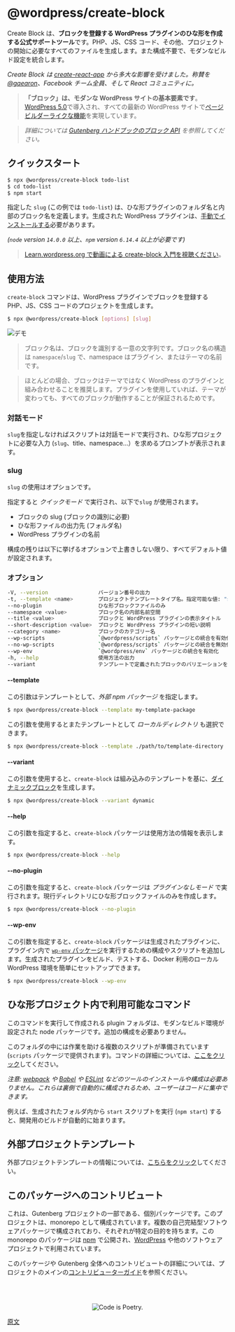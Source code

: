 <!--
# Create Block
 -->
# @wordpress/create-block

<!-- 
Create Block is an officially supported tool for scaffolding WordPress plugins with blocks. It generates PHP, JS, CSS code, and everything you need to start the project. It integrates a modern build setup with no configuration.

Create Block is an **officially supported tool for scaffolding a WordPress plugin that registers a block**. It generates PHP, JS, CSS code, and everything you need to start the project. It also integrates a modern build setup with no configuration.
 -->
Create Block は、**ブロックを登録する WordPress プラグインのひな形を作成する公式サポートツール**です。PHP、JS、CSS コード、その他、プロジェクトの開始に必要なすべてのファイルを生成します。また構成不要で、モダンなビルド設定を統合します。

<!-- 
_It is largely inspired by [create-react-app](https://create-react-app.dev/docs/getting-started). Major kudos to [@gaearon](https://github.com/gaearon), the whole Facebook team, and the React community._
 -->
_Create Block は [create-react-app](https://create-react-app.dev/docs/getting-started) から多大な影響を受けました。称賛を [@gaearon](https://github.com/gaearon)、Facebook チーム全員、そして React コミュニティに。_

<!--
## Description
 -->
<!-- 
## 説明
 -->
<!-- 
> **Blocks are the fundamental elements of modern WordPress sites**. Introduced in [WordPress 5.0](https://wordpress.org/news/2018/12/bebo/), they allow [page and post builder-like functionality](https://wordpress.org/gutenberg/) to every up-to-date WordPress website.
 -->
> **「ブロック」は、モダンな WordPress サイトの基本要素です**。[WordPress 5.0](https://wordpress.org/news/2018/12/bebo/)で導入され、すべての最新の WordPress サイトで[ページビルダーライクな機能](https://wordpress.org/gutenberg/)を実現しています。

<!-- 
> _Learn more about the [Block API at the Gutenberg HandBook](https://developer.wordpress.org/block-editor/developers/block-api/block-registration/)._
 -->
> _詳細については [Gutenberg ハンドブックのブロック API](https://developer.wordpress.org/block-editor/developers/block-api/block-registration/) を参照してください。_

<!-- 
## Table of Contents 

- [Quick start](#quick-start)
- [Usage](#usage)
    - [Interactive Mode](#interactive-mode)
    - [`slug`](#slug)
    - [`options`](#options)
- [Available Commands](#available-commands)
- [External Project Templates](#external-project-templates)
- [Contributing to this package](#contributing-to-this-package)
 -->
<!-- 
Visit the [Gutenberg handbook](https://developer.wordpress.org/block-editor/developers/block-api/block-registration/) to learn more about Block API.

Block API の詳細については [ブロックエディターハンドブック](https://developer.wordpress.org/block-editor/developers/block-api/block-registration/) を参照してください。
 -->

<!--
## Quick start
 -->
## クイックスタート
<!--
You only need to provide the `slug` – the target location for scaffolded plugin files and the internal block name.
 -->
<!-- 
`slug` を指定するだけで作成できます。`slug` は、ひな形プラグインファイルの保管場所と、内部のブロック名になります。
 -->
```bash
$ npx @wordpress/create-block todo-list
$ cd todo-list
$ npm start
```

<!--
_(requires `node` version `14.0.0` or above, and `npm` version `6.14.4` or above)_

It creates a WordPress plugin that you need to [install manually](https://wordpress.org/support/article/managing-plugins/#manual-plugin-installation).
 -->
<!-- 
[手動でのインストール](https://wordpress.org/support/article/managing-plugins/#manual-plugin-installation)が必要な WordPress プラグインを作成します。
 -->
<!--
[Watch a video introduction to create-block on Learn.wordpress.org](https://learn.wordpress.org/tutorial/using-the-create-block-tool/)
 -->
指定した `slug` (この例では `todo-list`) は、ひな形プラグインのフォルダ名と内部のブロック名を定義します。生成された WordPress プラグインは、[手動でインストールする](https://wordpress.org/support/article/managing-plugins/#manual-plugin-installation)必要があります。

<!-- 
_(requires `node` version `14.0.0` or above, and `npm` version `6.14.4` or above)_
 -->
_(`node` version `14.0.0` 以上、`npm` version `6.14.4` 以上が必要です)_

<!-- 
> [Watch a video introduction to create-block on Learn.wordpress.org](https://learn.wordpress.org/tutorial/using-the-create-block-tool/)
 -->
> [Learn.wordpress.org で動画による create-block 入門を視聴ください](https://learn.wordpress.org/tutorial/using-the-create-block-tool/)。

<!-- 
## Usage
 -->
## 使用方法

<!-- 
The following command generates a project with PHP, JS, and CSS code for registering a block with a WordPress plugin.
 -->
<!-- 
次のコマンドは、WordPress プラグインでブロックを登録する PHP、JS、CSS コードのプロジェクトを生成します。
 -->
<!-- 
The `create-block` command generates a project with PHP, JS, and CSS code for registering a block with a WordPress plugin.
 -->
`create-block` コマンドは、WordPress プラグインでブロックを登録する PHP、JS、CSS コードのプロジェクトを生成します。

```bash
$ npx @wordpress/create-block [options] [slug]
```

<!--
![Demo](https://user-images.githubusercontent.com/699132/103872910-4de15f00-50cf-11eb-8c74-67ca91a8c1a4.gif)
 -->
![デモ](https://user-images.githubusercontent.com/699132/103872910-4de15f00-50cf-11eb-8c74-67ca91a8c1a4.gif)

<!-- 
`[slug]` is optional. When provided, it triggers the quick mode where it is used as the block slug used for its identification, the output location for scaffolded files, and the name of the WordPress plugin. The rest of the configuration is set to all default values unless overridden with some options listed below.
 -->
<!-- 
`[slug]` はオプションです。指定するとクイックモードとなり、ブロックの slug として識別子、ひな形ファイルの出力先、WordPress プラグインの名前に使用されます。構成の残りは以下に挙げるオプションで上書きしない限り、すべてデフォルト値が設定されます。
 -->

<!-- 
> The name for a block is a unique string that identifies a block. Block Names are structured as `namespace`/`slug`, where namespace is the name of your plugin or theme.

> In most cases, we recommended pairing blocks with WordPress plugins rather than themes, because only using plugin ensures that all blocks still work when your theme changes.
 -->
> ブロック名は、ブロックを識別する一意の文字列です。ブロック名の構造は `namespace`/`slug` で、namespace はプラグイン、またはテーマの名前です。

> ほとんどの場合、ブロックはテーマではなく WordPress のプラグインと組み合わせることを推奨します。プラグインを使用していれば、テーマが変わっても、すべてのブロックが動作することが保証されるためです。

<!-- 
### Interactive Mode
 -->
### 対話モード

<!-- 
When no `slug` is provided, the script will run in interactive mode and will start prompting for the input required (`slug`, title, namespace...) to scaffold the project.
 -->
`slug`を指定しなければスクリプトは対話モードで実行され、ひな形プロジェクトに必要な入力 (`slug`、title、namespace...）を求めるプロンプトが表示されます。

<!-- 
### `slug`
 -->
### slug

<!-- 
The use of `slug` is optional. 

When provided it triggers the _quick mode_, where this `slug` is used:
- as the block slug (required for its identification)
- as the output location (folder name) for scaffolded files
- as the name of the WordPress plugin. 

The rest of the configuration is set to all default values unless overridden with some options listed below.
 -->
`slug` の使用はオプションです。 

指定すると _クイックモード_ で実行され、以下で`slug` が使用されます。
- ブロックの slug (ブロックの識別に必要)
- ひな形ファイルの出力先 (フォルダ名)
- WordPress プラグインの名前 

構成の残りは以下に挙げるオプションで上書きしない限り、すべてデフォルト値が設定されます。

<!-- 
### `options`
 -->
### オプション

<!--
```bash
-V, --version                output the version number
-t, --template <name>        project template type name; allowed values: "static" (default), "es5", the name of an external npm package, or the path to a local directory
--no-plugin                  scaffold block files only
--namespace <value>          internal namespace for the block name
--title <value>              display title for the block and the WordPress plugin
--short-description <value>  short description for the block and the WordPress plugin
--category <name>            category name for the block
--wp-scripts                 enable integration with `@wordpress/scripts` package
--no-wp-scripts              disable integration with `@wordpress/scripts` package
--wp-env                     enable integration with `@wordpress/env` package
-h, --help                   output usage information
--variant                    choose a block variant as defined by the template
```
 -->
```bash
-V, --version                バージョン番号の出力
-t, --template <name>        プロジェクトテンプレートタイプ名。指定可能な値: "static" (デフォルト)、"es5"、外部 npm パッケージ名、ローカルディレクトリへのパス
--no-plugin                  ひな形ブロックファイルのみ
--namespace <value>          ブロック名の内部名前空間
--title <value>              ブロックと WordPress プラグインの表示タイトル
--short-description <value>  ブロックと WordPress プラグインの短い説明
--category <name>            ブロックのカテゴリー名
--wp-scripts                 `@wordpress/scripts` パッケージとの統合を有効化
--no-wp-scripts              `@wordpress/scripts` パッケージとの統合を無効化
--wp-env                     `@wordpress/env` パッケージとの統合を有効化
-h, --help                   使用方法の出力
--variant                    テンプレートで定義されたブロックのバリエーションを選択
```

<!--
More examples:
 -->
<!-- 
サンプル:
 -->
<!--
1. Interactive mode - without giving a project name, the script will run in interactive mode giving a chance to customize the important options before generating the files.

```bash
$ npx @wordpress/create-block
```

2. External npm package – it is also possible to select an external npm package as a template.
 -->
<!-- 
#### `--template`
 -->
#### --template
<!-- 
This argument specifies an _external npm package_ as a template.
 -->
この引数はテンプレートとして、_外部 npm パッケージ_ を指定します。

```bash
$ npx @wordpress/create-block --template my-template-package
```

<!-- 
This argument also allows to pick a _local directory_ as a template.
 -->
この引数を使用するとまたテンプレートとして _ローカルディレクトリ_ も選択できます。

```bash
$ npx @wordpress/create-block --template ./path/to/template-directory
```

<!-- 
#### `--variant`
 -->
#### --variant

<!-- 
With this argument, `create-block` will generate a [dynamic block](https://developer.wordpress.org/block-editor/explanations/glossary/#dynamic-block) based on the built-in template.
 -->
この引数を使用すると、`create-block` は組み込みのテンプレートを基に、[ダイナミックブロック](https://developer.wordpress.org/block-editor/explanations/glossary/#dynamic-block)を生成します。

```bash
$ npx @wordpress/create-block --variant dynamic
```
<!-- 
#### `--help`
 -->
#### --help
<!-- 
With this argument, the `create-block` package outputs usage information.
 -->
この引数を指定すると、`create-block` パッケージは使用方法の情報を表示します。

```bash
$ npx @wordpress/create-block --help
```
<!-- 
#### `--no-plugin`
 -->
#### --no-plugin
<!-- 
With this argument, the `create-block` package runs in _No plugin mode_ which only scaffolds block files into the current directory.
 -->
この引数を指定すると、`create-block` パッケージは _プラグインなしモード_ で実行されます。現行ディレクトリにひな形ブロックファイルのみを作成します。

```bash
$ npx @wordpress/create-block --no-plugin
```
<!-- 
1. 対話モード - プロジェクト名を指定しなければスクリプトは対話モードで動作します。コードが生成される前に、もっとも重要なオプションのいくつかをカスタマイズする機会が得られます。

```bash
$ npx @wordpress/create-block
```
2. 外部 npm パッケージ - また、テンプレートとして外部 npm パッケージも選択できます。

```bash
$ npx @wordpress/create-block --template my-template-package
```

3. ローカルテンプレートディレクトリ - また、テンプレートとしてローカルディレクトリを取ることもできます。

```bash
$ npx @wordpress/create-block --template ./path/to/template-directory
```

4. 構築済みテンプレートを元に、ダイナミックブロックを生成

```bash
$ npx @wordpress/create-block --variant dynamic
```

5. ヘルプ – 使用例の情報を出力する場合は `npx` が必要です。

```bash
$ npx @wordpress/create-block --help
```

6. プラグインなしのモード - また現行ディレクトリに、ひな形のブロックファイルのみを生成できます。

```bash
$ npx @wordpress/create-block --no-plugin
```
 -->
<!--
When you scaffold a block, you must provide at least a `slug` name, the `namespace` which usually corresponds to either the `theme` or `plugin` name. In most cases, we recommended pairing blocks with WordPress plugins rather than themes, because only using plugin ensures that all blocks still work when your theme changes.
 -->
<!-- 
ブロックのひな形を生成する際、少なくとも `slug` 名、通常は `theme` 名や `puglin` 名のどちらかと関連する `namespace` を指定する必要があります。多くの場合ブロックは、テーマでなく、WordPress プラグインとペアにすることを推奨します。プラグインを使用していればテーマを変更されてもすべてのブロックが稼働するからです。
 -->
<!--
## Available Commands
 -->
<!--  
## 使用可能なコマンド
 -->

<!--
When bootstrapped with the `static` template (or any other project template with `wpScripts` flag enabled), you can run several commands inside the directory:
 -->
<!-- 
`static` テンプレート、または `wpScripts` フラグを有効化した他のプロジェクトテンプレートからブロックの作成を始めた場合、作成されたディレクトリの中で以下のコマンドを実行できます。
 -->
<!-- 
#### `--wp-env`
 -->
#### --wp-env

<!-- 
With this argument, the `create-block` package will add to the generated plugin the configuration and the script to run [`wp-env` package](https://developer.wordpress.org/block-editor/reference-guides/packages/packages-env/) within the plugin. This will allow you to easily set up a local WordPress environment (via Docker) for building and testing the generated plugin. 
 -->
この引数を指定すると、`create-block` パッケージは生成されたプラグインに、プラグイン内で [`wp-env` パッケージ](https://ja.wordpress.org/team/handbook/block-editor/reference-guides/packages/packages-env/)を実行するための構成やスクリプトを追加します。生成されたプラグインをビルド、テストする、Docker 利用のローカル WordPress 環境を簡単にセットアップできます。

```bash
$ npx @wordpress/create-block --wp-env
```

<!--
Starts the build for development. [Learn more](https://github.com/WordPress/gutenberg/tree/HEAD/packages/scripts#start).
 -->
<!-- 
開発用のビルドを開始。[詳細](https://github.com/WordPress/gutenberg/tree/HEAD/packages/scripts#start)

```bash
$ npm run build
```
 -->
<!--
Builds the code for production. [Learn more](https://github.com/WordPress/gutenberg/tree/HEAD/packages/scripts#build).
 -->
<!-- 
本番用にコードをビルド。[詳細](https://github.com/WordPress/gutenberg/tree/HEAD/packages/scripts#build)

```bash
$ npm run format
```
 -->
<!--
Formats files. [Learn more](https://github.com/WordPress/gutenberg/tree/HEAD/packages/scripts#format).
 -->
<!-- 
ファイルをフォーマット。[詳細](https://github.com/WordPress/gutenberg/tree/HEAD/packages/scripts#format)

```bash
$ npm run lint:css
```
 -->
<!--
Lints CSS files. [Learn more](https://github.com/WordPress/gutenberg/tree/HEAD/packages/scripts#lint-style).
 -->
<!-- 
CSS ファイルを lint。[詳細](https://github.com/WordPress/gutenberg/tree/HEAD/packages/scripts#lint-style)

```bash
$ npm run lint:js
```
 -->
<!--
Lints JavaScript files. [Learn more](https://github.com/WordPress/gutenberg/tree/HEAD/packages/scripts#lint-js).
 -->
<!-- 
JavaScript ファイルを lint。[詳細](https://github.com/WordPress/gutenberg/tree/HEAD/packages/scripts#lint-js)

```bash
$ npm run plugin-zip
```
 -->
<!-- 
Creates a zip file for a WordPress plugin. [Learn more](https://github.com/WordPress/gutenberg/tree/HEAD/packages/scripts#plugin-zip).
 -->
<!-- 
WordPress プラグインの zip ファイルを作成。[詳細](https://github.com/WordPress/gutenberg/tree/HEAD/packages/scripts#plugin-zip).

```bash
$ npm run packages-update
```
 -->
<!--
Updates WordPress packages to the latest version. [Learn more](https://github.com/WordPress/gutenberg/tree/HEAD/packages/scripts#packages-update).
 -->
<!-- 
WordPress パッケージを最新版に更新。[詳細](https://github.com/WordPress/gutenberg/tree/HEAD/packages/scripts#packages-update)
 -->

<!-- 
## Available commands in the scaffolded project
 -->
## ひな形プロジェクト内で利用可能なコマンド

<!-- 
The plugin folder created when executing this command, is a node package with a modern build setup that requires no configuration. 

A set of scripts is available from inside that folder (provided by the `scripts` package) to make your work easier. [Click here](https://github.com/WordPress/gutenberg/tree/HEAD/packages/scripts#available-scripts) for a full description of these commands. 
 -->
このコマンドを実行して作成される plugin フォルダは、モダンなビルド環境が設定された node パッケージです。追加の構成を必要ありません。

このフォルダの中には作業を助ける複数のスクリプトが準備されています (`scripts` パッケージで提供されます)。コマンドの詳細については、[ここをクリック](https://github.com/WordPress/gutenberg/tree/HEAD/packages/scripts#available-scripts)してください。

<!--
_Note: You don’t need to install or configure tools like [webpack](https://webpack.js.org), [Babel](https://babeljs.io) or [ESLint](https://eslint.org) yourself. They are preconfigured and hidden so that you can focus on coding._
 -->
_注意: [webpack](https://webpack.js.org) や [Babel](https://babeljs.io) や [ESLint](https://eslint.org) などのツールのインストールや構成は必要ありません。これらは裏側で自動的に構成されるため、ユーザーはコードに集中できます。_

<!-- 
For example, running the `start` script from inside the generated folder (`npm start`) would automatically start the build for development.
 -->
例えば、生成されたフォルダ内から `start` スクリプトを実行 (`npm start`) すると、開発用のビルドが自動的に始まります。

<!--
## External Project Templates
 -->
## 外部プロジェクトテンプレート
<!-- 
[Click here](https://github.com/WordPress/gutenberg/tree/HEAD/packages/create-block/docs/external-template.md) for information on External Project Templates
 -->
外部プロジェクトテンプレートの情報については、[こちらをクリック](https://ja.wordpress.org/team/handbook/block-editor/reference-guides/packages/packages-create-block/packages-create-block-external-template/)してください。

<!--
## WP-CLI

Another way of making a developer’s life easier is to use [WP-CLI](https://wp-cli.org), which provides a command-line interface for many actions you might perform on the WordPress instance. One of the commands `wp scaffold block` was used as the baseline for this tool and ES5 template in particular.
 -->
<!--
## WP-CLI

もう1つの開発者をラクにしてくれる方法が [WP-CLI](https://wp-cli.org) です。WP-CLI は WordPress に対する多くの操作をコマンドラインから実行できますが、その中の1つ `wp scaffold block` はこのツール、特に ES5 テンプレートの開始ラインとして使用されました。
 -->

<!--
## Contributing to this package
 -->
## このパッケージへのコントリビュート

<!-- 
This is an individual package that's part of the Gutenberg project. The project is organized as a monorepo. It's made up of multiple self-contained software packages, each with a specific purpose. The packages in this monorepo are published to [npm](https://www.npmjs.com/) and used by [WordPress](https://make.wordpress.org/core/) as well as other software projects.
 -->
これは、Gutenberg プロジェクトの一部である、個別パッケージです。このプロジェクトは、monorepo として構成されています。複数の自己完結型ソフトウェアパッケージで構成されており、それぞれが特定の目的を持ちます。この monorepo のパッケージは [npm](https://www.npmjs.com/) で公開され、[WordPress](https://make.wordpress.org/core/) や他のソフトウェアプロジェクトで利用されています。

<!-- 
To find out more about contributing to this package or Gutenberg as a whole, please read the project's main [contributor guide](https://github.com/WordPress/gutenberg/tree/HEAD/CONTRIBUTING.md).
 -->
このパッケージや Gutenberg 全体へのコントリビュートの詳細については、プロジェクトのメインの[コントリビューターガイド](https://ja.wordpress.org/team/handbook/block-editor/contributors/)を参照ください。


<br /><br /><p align="center"><img src="https://s.w.org/style/images/codeispoetry.png?1" alt="Code is Poetry." /></p>

[原文](https://github.com/WordPress/gutenberg/blob/trunk/packages/create-block/README.md)